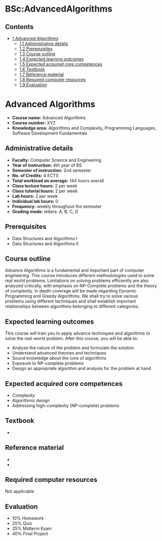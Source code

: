 






BSc:AdvancedAlgorithms
======================






Contents
--------


* [1 Advanced Algorithms](#Advanced_Algorithms)
	+ [1.1 Administrative details](#Administrative_details)
	+ [1.2 Prerequisites](#Prerequisites)
	+ [1.3 Course outline](#Course_outline)
	+ [1.4 Expected learning outcomes](#Expected_learning_outcomes)
	+ [1.5 Expected acquired core competences](#Expected_acquired_core_competences)
	+ [1.6 Textbook](#Textbook)
	+ [1.7 Reference material](#Reference_material)
	+ [1.8 Required computer resources](#Required_computer_resources)
	+ [1.9 Evaluation](#Evaluation)



Advanced Algorithms
===================


* **Course name:** Advanced Algorithms
* **Course number:** XYZ
* **Knowledge area:** Algorithms and Complexity, Programming Languages, Software Development Fundamentals


Administrative details
----------------------


* **Faculty:** Computer Science and Engineering
* **Year of instruction:** 4th year of BS
* **Semester of instruction:** 2nd semester
* **No. of Credits:** 4 ECTS
* **Total workload on average:** 144 hours overall
* **Class lecture hours:** 2 per week
* **Class tutorial hours:** 2 per week
* **Lab hours:** 2 per week
* **Individual lab hours:** 0
* **Frequency:** weekly throughout the semester
* **Grading mode:** letters: A, B, C, D


Prerequisites
-------------


* Data Structures and Algorithms I
* Data Structures and Algorithms II


Course outline
--------------


Advance Algorithms is a fundamental and important part of computer engineering. This course introduces different methodologies used to solve real world problems. Limitations on solving problems efficiently are also analyzed critically, with emphasis on NP-Complete problems and the theory of complexity. In depth coverage will be made regarding Dynamic Programming and Greedy Algorithms. We shall try to solve various problems using different techniques and shall establish important relationships between algorithms belonging to different categories.



Expected learning outcomes
--------------------------


This course will train you to apply advance techniques and algorithms to solve the real-world problem. After this course, you will be able to:



* Analyze the nature of the problem and formulate the solution
* Understand advanced theories and techniques
* Sound knowledge about the core of algorithms
* Exposure to NP-complete problems
* Design an appropriate algorithm and analysis for the problem at hand


Expected acquired core competences
----------------------------------


* Complexity
* Algorithmic design
* Addressing high-complexity (NP-complete) problems


Textbook
--------


* 


Reference material
------------------


* 
* 


Required computer resources
---------------------------


Not applicable



Evaluation
----------


* 10% Homework
* 20% Quiz
* 25% Midterm Exam
* 40% Final Project










